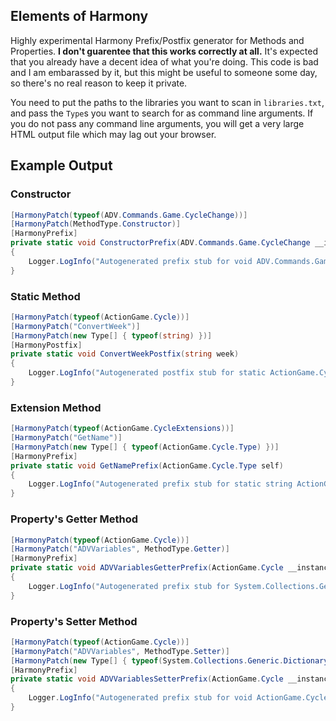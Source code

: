 Elements of Harmony
-------------------

Highly experimental Harmony Prefix/Postfix generator for Methods and Properties. **I don't guarentee that this works correctly at all.** It's expected that you already have a decent idea of what you're doing. This code is bad and I am embarassed by it, but this might be useful to someone some day, so there's no real reason to keep it private.

You need to put the paths to the libraries you want to scan in `libraries.txt`, and pass the `Type`s you want to search for as command line arguments. If you do not pass any command line arguments, you will get a very large HTML output file which may lag out your browser.

Example Output
--------------

### Constructor

```cs
[HarmonyPatch(typeof(ADV.Commands.Game.CycleChange))]
[HarmonyPatch(MethodType.Constructor)]
[HarmonyPrefix]
private static void ConstructorPrefix(ADV.Commands.Game.CycleChange __instance)
{
    Logger.LogInfo("Autogenerated prefix stub for void ADV.Commands.Game.CycleChange.Constructor()");
}
```

### Static Method

```cs
[HarmonyPatch(typeof(ActionGame.Cycle))]
[HarmonyPatch("ConvertWeek")]
[HarmonyPatch(new Type[] { typeof(string) })]
[HarmonyPostfix]
private static void ConvertWeekPostfix(string week)
{
    Logger.LogInfo("Autogenerated postfix stub for static ActionGame.Cycle.Week ActionGame.Cycle.ConvertWeek(string week)");
}
```

### Extension Method

```cs
[HarmonyPatch(typeof(ActionGame.CycleExtensions))]
[HarmonyPatch("GetName")]
[HarmonyPatch(new Type[] { typeof(ActionGame.Cycle.Type) })]
[HarmonyPrefix]
private static void GetNamePrefix(ActionGame.Cycle.Type self)
{
    Logger.LogInfo("Autogenerated prefix stub for static string ActionGame.CycleExtensions.GetName(this ActionGame.Cycle.Type self)");
}
```

### Property's Getter Method

```cs
[HarmonyPatch(typeof(ActionGame.Cycle))]
[HarmonyPatch("ADVVariables", MethodType.Getter)]
[HarmonyPrefix]
private static void ADVVariablesGetterPrefix(ActionGame.Cycle __instance)
{
    Logger.LogInfo("Autogenerated prefix stub for System.Collections.Generic.Dictionary<System.String,System.Func<System.String>> ActionGame.Cycle.get_ADVVariables()");
}
```

### Property's Setter Method

```cs
[HarmonyPatch(typeof(ActionGame.Cycle))]
[HarmonyPatch("ADVVariables", MethodType.Setter)]
[HarmonyPatch(new Type[] { typeof(System.Collections.Generic.Dictionary<System.String,System.Func<System.String>>) })]
[HarmonyPrefix]
private static void ADVVariablesSetterPrefix(ActionGame.Cycle __instance, System.Collections.Generic.Dictionary<System.String,System.Func<System.String>> value)
{
    Logger.LogInfo("Autogenerated prefix stub for void ActionGame.Cycle.set_ADVVariables(System.Collections.Generic.Dictionary<System.String,System.Func<System.String>> value)");
}
```
